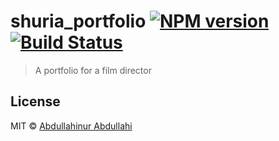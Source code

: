 # shuria_portfolio [![NPM version](https://badge.fury.io/js/shuria_portfolio.svg)](https://npmjs.org/package/shuria_portfolio) [![Build Status](https://travis-ci.org/SandyAbdullahi/shuria_portfolio.svg?branch=master)](https://travis-ci.org/SandyAbdullahi/shuria_portfolio)

> A portfolio for a film director



## License

MIT © [Abdullahinur Abdullahi](https://abdullahinur.online/)
